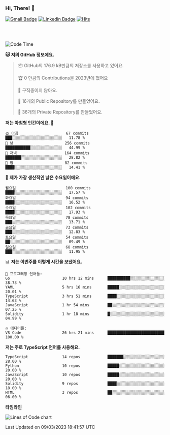 ### Hi, There! 👋


[![Gmail Badge](https://img.shields.io/badge/-725psh@gmail.com-c14438?style=flat&logo=Gmail&logoColor=white&link=mailto:725psh@gmail.com)](mailto:725psh@gmail.com) 
[![Linkedin Badge](https://img.shields.io/badge/-soohanpark-0072b1?style=flat&logo=Linkedin&logoColor=white&link=https://www.linkedin.com/in/soohanpark/)](https://www.linkedin.com/in/soohanpark/) 
[![Hits](https://hits.seeyoufarm.com/api/count/incr/badge.svg?url=https%3A%2F%2Fgithub.com%2FSoohan-Park&count_bg=%23000000&title_bg=%23828282&icon=gradle.svg&icon_color=%23FFFFFF&title=Visited&edge_flat=false)](https://hits.seeyoufarm.com)  

<br />
<br />

<!--START_SECTION:waka-->
![Code Time](http://img.shields.io/badge/Code%20Time-650%20hrs%2020%20mins-blue)

**🐱 저의 GitHub 정보에요.** 

> 📦 GitHub의 176.9 kB만큼의 저장소를 사용하고 있어요. 
 > 
> 🏆 0 만큼의 Contributions을 2023년에 했어요
 > 
> 🚫 구직중이지 않아요.
 > 
> 📜 16개의 Public Repository를 만들었어요. 
 > 
> 🔑 36개의 Private Repository를 만들었어요. 
 > 
**저는 아침형 인간이에요. 🐤** 

```text
🌞 아침                     67 commits          ███░░░░░░░░░░░░░░░░░░░░░░   11.78 % 
🌆 낮　                     256 commits         ███████████░░░░░░░░░░░░░░   44.99 % 
🌃 저녁                     164 commits         ███████░░░░░░░░░░░░░░░░░░   28.82 % 
🌙 밤　                     82 commits          ████░░░░░░░░░░░░░░░░░░░░░   14.41 % 
```
📅 **제가 가장 생산적인 날은 수요일이에요.** 

```text
월요일                      100 commits         ████░░░░░░░░░░░░░░░░░░░░░   17.57 % 
화요일                      94 commits          ████░░░░░░░░░░░░░░░░░░░░░   16.52 % 
수요일                      102 commits         ████░░░░░░░░░░░░░░░░░░░░░   17.93 % 
목요일                      78 commits          ███░░░░░░░░░░░░░░░░░░░░░░   13.71 % 
금요일                      73 commits          ███░░░░░░░░░░░░░░░░░░░░░░   12.83 % 
토요일                      54 commits          ██░░░░░░░░░░░░░░░░░░░░░░░   09.49 % 
일요일                      68 commits          ███░░░░░░░░░░░░░░░░░░░░░░   11.95 % 
```


📊 **저는 이번주를 이렇게 시간을 보냈어요.** 

```text
💬 프로그래밍 언어들: 
Go                       10 hrs 12 mins      ██████████░░░░░░░░░░░░░░░   38.73 % 
YAML                     5 hrs 16 mins       █████░░░░░░░░░░░░░░░░░░░░   20.01 % 
TypeScript               3 hrs 51 mins       ████░░░░░░░░░░░░░░░░░░░░░   14.63 % 
JavaScript               1 hr 54 mins        ██░░░░░░░░░░░░░░░░░░░░░░░   07.25 % 
Solidity                 1 hr 18 mins        █░░░░░░░░░░░░░░░░░░░░░░░░   04.99 % 

🔥 에디터들: 
VS Code                  26 hrs 21 mins      █████████████████████████   100.00 % 
```

**저는 주로 TypeScript 언어를 사용해요.** 

```text
TypeScript               14 repos            ███████░░░░░░░░░░░░░░░░░░   28.00 % 
Python                   10 repos            █████░░░░░░░░░░░░░░░░░░░░   20.00 % 
JavaScript               10 repos            █████░░░░░░░░░░░░░░░░░░░░   20.00 % 
Solidity                 9 repos             ████░░░░░░░░░░░░░░░░░░░░░   18.00 % 
HTML                     3 repos             ██░░░░░░░░░░░░░░░░░░░░░░░   06.00 % 
```



**타임라인**

![Lines of Code chart](https://raw.githubusercontent.com/Soohan-Park/Soohan-Park/master/assets/bar_graph.png)


 Last Updated on 09/03/2023 18:41:57 UTC
<!--END_SECTION:waka-->
